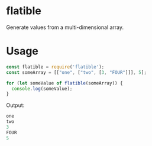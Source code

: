 # flatible

Generate values from a multi-dimensional array.

# Usage

```js
const flatible = require('flatible');
const someArray = [["one", ["two", [3, "FOUR"]]], 5];

for (let someValue of flatible(someArray)) {
  console.log(someValue);
}
```

Output:

```js
one
two
3
FOUR
5
```
